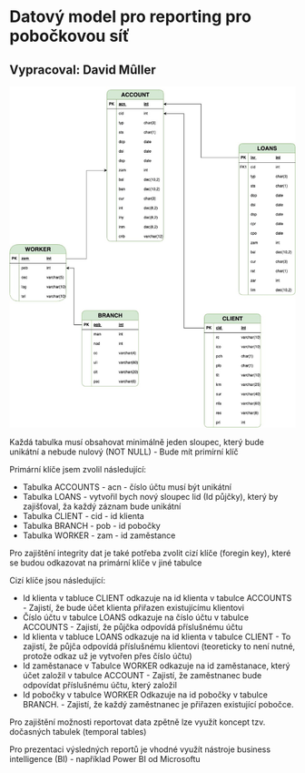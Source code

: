 # Datový model pro reporting pro pobočkovou síť
## Vypracoval: David Mûller
![datovy_model](CSOB_ukol.jpg "datovy_model")

Každá tabulka musí obsahovat minimálně jeden sloupec, který bude unikátní a nebude nulový (NOT NULL) - Bude mít primírní klíč

Primární klíče jsem zvolil následující:

- Tabulka ACCOUNTS -  acn - číslo účtu musí být unikátní
- Tabulka LOANS -  vytvořil bych nový sloupec lid (Id půjčky), který by zajišťoval, ža každý záznam bude unikátní
- Tabulka CLIENT - cid - id klienta
- Tabulka BRANCH - pob - id pobočky
- Tabulka WORKER - zam - id zaměstance

Pro zajištění integrity dat je také potřeba zvolit cizí klíče (foregin key), které se budou odkazovat na primární klíče v jiné tabulce

Cizí klíče jsou následující:

- Id klienta v tabluce CLIENT odkazuje na id klienta v tabulce ACCOUNTS - Zajistí, že bude účet klienta přiřazen existujícímu klientovi
- Číslo účtu v tabulce LOANS odkazuje na číslo účtu v tabulce ACCOUNTS - Zajistí, že půjčka odpovídá příslušnému účtu
- Id klienta v tabluce LOANS odkazuje na id klienta v tabulce CLIENT - To zajistí, že půjča odpovídá příslušnému klientovi (teoreticky to není nutné, protože odkaz už je vytvořen přes číslo účtu)
- Id zaměstanace v Tabulce WORKER odkazuje na id zaměstanace, který účet založil v tabulce ACCOUNT - Zajistí, že zaměstnanec bude odpovídat příslušnému účtu, který založil
- Id pobočky v tabulce WORKER Odkazuje na id pobočky v tabulce BRANCH. -  Zajistí, že každý zaměstnanec je přiřazen existující pobočce.

Pro zajištění možnosti reportovat data zpětně lze využít koncept tzv. dočasných tabulek (temporal tables)

Pro prezentaci výsledných reportů je vhodné využít nástroje business intelligence (BI) - například Power BI od Microsoftu
